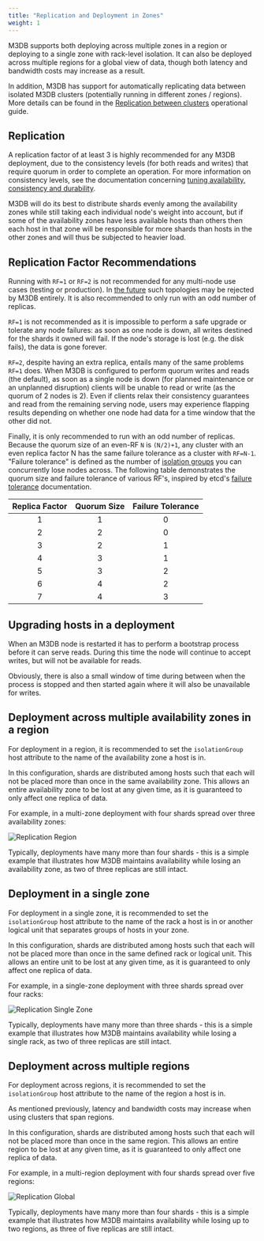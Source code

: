 ```yaml
---
title: "Replication and Deployment in Zones"
weight: 1
---
```


M3DB supports both deploying across multiple zones in a region or deploying to a single zone with rack-level isolation. It can also be deployed across multiple regions for a global view of data, though both latency and bandwidth costs may increase as a result.

In addition, M3DB has support for automatically replicating data between isolated M3DB clusters (potentially running in different zones / regions). More details can be found in the [Replication between clusters](/docs/v1.2/operational_guide/replication_between_clusters) operational guide.

## Replication

A replication factor of at least 3 is highly recommended for any M3DB deployment, due to the consistency levels (for both reads and writes) that require quorum in order to complete an operation. For more information on consistency levels, see the documentation concerning [tuning availability, consistency and durability](/docs/v1.2/operational_guide/availability_consistency_durability).

M3DB will do its best to distribute shards evenly among the availability zones while still taking each individual node's weight into account, but if some of the availability zones have less available hosts than others then each host in that zone will be responsible for more shards than hosts in the other zones and will thus be subjected to heavier load.

## Replication Factor Recommendations

Running with `RF=1` or `RF=2` is not recommended for any multi-node use cases (testing or production). In [the
future][1107] such topologies may be rejected by M3DB entirely. It is also recommended to only run with an odd number of
replicas.

`RF=1` is not recommended as it is impossible to perform a safe upgrade or tolerate any node failures: as soon as one
node is down, all writes destined for the shards it owned will fail. If the node's storage is lost (e.g. the disk
fails), the data is gone forever.

`RF=2`, despite having an extra replica, entails many of the same problems `RF=1` does. When M3DB is configured to
perform quorum writes and reads (the default), as soon as a single node is down (for planned maintenance or an unplanned
disruption) clients will be unable to read or write (as the quorum of 2 nodes is 2). Even if clients relax their
consistency guarantees and read from the remaining serving node, users may experience flapping results depending on
whether one node had data for a time window that the other did not.

Finally, it is only recommended to run with an odd number of replicas. Because the quorum size of an even-RF `N` is
`(N/2)+1`, any cluster with an even replica factor N has the same failure tolerance as a cluster with `RF=N-1`. "Failure
tolerance" is defined as the number of [isolation groups][isolation-group] you can concurrently lose nodes across. The
following table demonstrates the quorum size and failure tolerance of various RF's, inspired by etcd's [failure
tolerance][failure-tolerance] documentation.

| Replica Factor | Quorum Size | Failure Tolerance |
| :------------: | :---------: | :---------------: |
|        1       |      1      |         0         |
|        2       |      2      |         0         |
|        3       |      2      |         1         |
|        4       |      3      |         1         |
|        5       |      3      |         2         |
|        6       |      4      |         2         |
|        7       |      4      |         3         |

## Upgrading hosts in a deployment

When an M3DB node is restarted it has to perform a bootstrap process before it can serve reads. During this time the node will continue to accept writes, but will not be available for reads.

Obviously, there is also a small window of time during between when the process is stopped and then started again where it will also be unavailable for writes.

## Deployment across multiple availability zones in a region

For deployment in a region, it is recommended to set the `isolationGroup` host attribute to the name of the availability zone a host is in.

In this configuration, shards are distributed among hosts such that each will not be placed more than once in the same availability zone. This allows an entire availability zone to be lost at any given time, as it is guaranteed to only affect one replica of data.

For example, in a multi-zone deployment with four shards spread over three availability zones:

![Replication Region](replication_region.png)

Typically, deployments have many more than four shards - this is a simple example that illustrates how M3DB maintains availability while losing an availability zone, as two of three replicas are still intact.

## Deployment in a single zone

For deployment in a single zone, it is recommended to set the `isolationGroup` host attribute to the name of the rack a host is in or another logical unit that separates groups of hosts in your zone.

In this configuration, shards are distributed among hosts such that each will not be placed more than once in the same defined rack or logical unit. This allows an entire unit to be lost at any given time, as it is guaranteed to only affect one replica of data.

For example, in a single-zone deployment with three shards spread over four racks:

![Replication Single Zone](replication_single_zone.png)

Typically, deployments have many more than three shards - this is a simple example that illustrates how M3DB maintains availability while losing a single rack, as two of three replicas are still intact.

## Deployment across multiple regions

For deployment across regions, it is recommended to set the `isolationGroup` host attribute to the name of the region a host is in.

As mentioned previously, latency and bandwidth costs may increase when using clusters that span regions.

In this configuration, shards are distributed among hosts such that each will not be placed more than once in the same region. This allows an entire region to be lost at any given time, as it is guaranteed to only affect one replica of data.

For example, in a multi-region deployment with four shards spread over five regions:

![Replication Global](replication_global.png)

Typically, deployments have many more than four shards - this is a simple example that illustrates how M3DB maintains availability while losing up to two regions, as three of five replicas are still intact.

[1107]: https://github.com/m3db/m3/issues/1107

[failure-tolerance]: https://github.com/etcd-io/etcd/blob/cca0d5c1bed134ac30e1354241f7655d2a118db4/Documentation/faq.md#what-is-failure-tolerance

[isolation-group]: /docs/v1.2/operational_guide/placement_configuration#isolation-group
